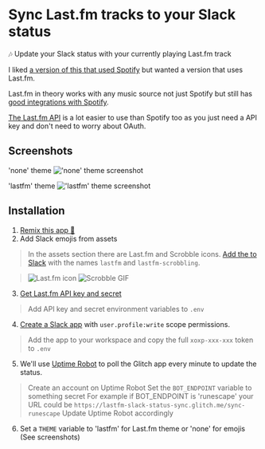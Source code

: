 # Sync Last.fm tracks to your Slack status
🎶 Update your Slack status with your currently playing Last.fm track

I liked [a version of this that used Spotify](https://glitch.com/edit/#!/harmonious-shoemaker) but wanted a version that uses Last.fm.

Last.fm in theory works with any music source not just Spotify but still has [good integrations with Spotify](https://support.spotify.com/is/using_spotify/app_integrations/scrobble-to-last-fm/).

[The Last.fm API](https://www.last.fm/api) is a lot easier to use than Spotify too as you just need a API key and don't need to worry about OAuth.

## Screenshots

'none' theme
!['none' theme screenshot](https://cdn.glitch.com/01be6f03-5472-446b-a3ef-e7b33f248ca5%2FScreenshot%20from%202018-08-07%2001-16-19.png?1533601068794)

'lastfm' theme
!['lastfm' theme screenshot](https://cdn.glitch.com/01be6f03-5472-446b-a3ef-e7b33f248ca5%2FScreenshot%20from%202018-08-07%2001-18-55.png?1533601155887)


## Installation
1. [Remix this app 🎤](https://glitch.com/edit/#!/remix/lastfm-slack-status-sync)
2. Add Slack emojis from assets

> In the assets section there are Last.fm and Scrobble icons. [Add the to Slack](https://slack.com/customize/emoji) with the names `lastfm` and `lastfm-scrobbling`.

> ![Last.fm icon](https://cdn.glitch.com/01be6f03-5472-446b-a3ef-e7b33f248ca5%2Flastfm.png?1533599677270)
> ![Scrobble GIF](https://cdn.glitch.com/01be6f03-5472-446b-a3ef-e7b33f248ca5%2Fscrobble.gif?1533599699547)

3. [Get Last.fm API key and secret](https://www.last.fm/api/account/create)

> Add API key and secret environment variables to `.env`

4. [Create a Slack app](https://api.slack.com/apps/) with `user.profile:write` scope permissions.
> Add the app to your workspace and copy the full `xoxp-xxx-xxx` token to `.env`

5. We'll use [Uptime Robot](https://uptimerobot.com) to poll the Glitch app every minute to update the status.
> Create an account on Uptime Robot
> Set the `BOT_ENDPOINT` variable to something secret
> For example if BOT_ENDPOINT is 'runescape' your URL could be `https://lastfm-slack-status-sync.glitch.me/sync-runescape`
> Update Uptime Robot accordingly

6. Set a `THEME` variable to 'lastfm' for Last.fm theme or 'none' for emojis (See screenshots)